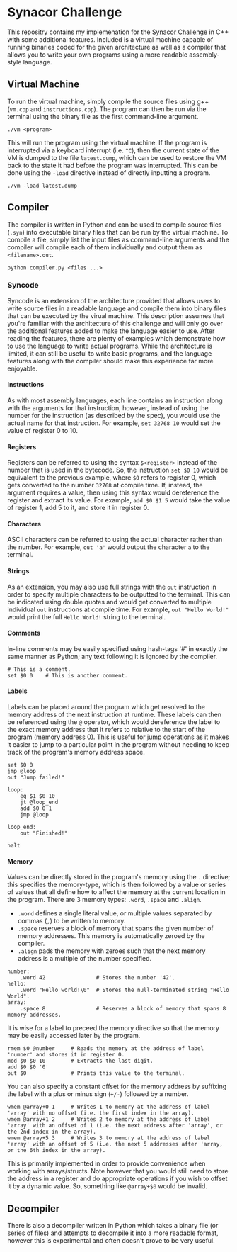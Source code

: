 ﻿# Synacor Challenge
This repositry contains my implemenation for the [Synacor Challenge](https://challenge.synacor.com/) in C++ with some additional features. Included is a virtual machine capable of running binaries coded for the given architecture as well as a compiler that allows you to write your own programs using a more readable assembly-style language.

## Virtual Machine
To run the virtual machine, simply compile the source files using g++ (`vm.cpp` and `instructions.cpp`). The program can then be run via the terminal using the binary file as the first command-line argument.
```
./vm <program>
```
This will run the program using the virtual machine. If the program is interrupted via a keyboard interrupt (i.e. `^C`), then the current state of the VM is dumped to the file `latest.dump`, which can be used to restore the VM back to the state it had before the program was interrupted. This can be done using the `-load` directive instead of directly inputting a program.
```
./vm -load latest.dump
```

## Compiler
The compiler is written in Python and can be used to compile source files (`.syn`) into executable binary files that can be run by the virtual machine. To compile a file, simply list the input files as command-line arguments and the compiler will compile each of them individually and output them as `<filename>.out`.
```
python compiler.py <files ...>
```

### Syncode
Syncode is an extension of the architecture provided that allows users to write source files in a readable language and compile them into binary files that can be executed by the virual machine. This description assumes that you're familiar with the architecture of this challenge and will only go over the additional features added to make the language easier to use. After reading the features, there are plenty of examples which demonstrate how to use the language to write actual programs. While the architecture is limited, it can still be useful to write basic programs, and the language features along with the compiler should make this experience far more enjoyable.

#### Instructions
As with most assembly languages, each line contains an instruction along with the arguments for that instruction, however, instead of using the number for the instruction (as described by the spec), you would use the actual name for that instruction. For example, `set 32768 10` would set the value of register 0 to 10.

#### Registers
Registers can be referred to using the syntax `$<register>` instead of the number that is used in the bytecode. So, the instruction `set $0 10` would be equivalent to the previous example, where `$0` refers to register 0, which gets converted to the number `32768` at compile time. If, instead, the argument requires a value, then using this syntax would dereference the register and extract its value. For example, `add $0 $1 5` would take the value of register 1, add 5 to it, and store it in register 0.

#### Characters
ASCII characters can be referred to using the actual character rather than the number. For example, `out 'a'` would output the character `a` to the terminal.

#### Strings
As an extension, you may also use full strings with the `out` instruction in order to specify multiple characters to be outputted to the terminal. This can be indicated using double quotes and would get converted to multiple individual `out` instructions at compile time. For example, `out "Hello World!"` would print the full `Hello World!` string to the terminal.

#### Comments
In-line comments may be easily specified using hash-tags '#' in exactly the same manner as Python; any text following it is ignored by the compiler.
```
# This is a comment.
set $0 0    # This is another comment.
```

#### Labels
Labels can be placed around the program which get resolved to the memory address of the next instruction at runtime. These labels can then be referenced using the `@` operator, which would dereference the label to the exact memory address that it refers to relative to the start of the program (memory address 0). This is useful for jump operations as it makes it easier to jump to a particular point in the program without needing to keep track of the program's memory address space.
```
set $0 0
jmp @loop
out "Jump failed!"

loop:
    eq $1 $0 10
    jt @loop_end
    add $0 0 1
    jmp @loop

loop_end:
    out "Finished!"

halt
```

#### Memory
Values can be directly stored in the program's memory using the `.` directive; this specifies the memory-type, which is then followed by a value or series of values that all define how to affect the memory at the current location in the program. There are 3 memory types: `.word`, `.space` and `.align`.
- `.word` defines a single literal value, or multiple values separated by commas (`,`) to be written to memory.
- `.space` reserves a block of memory that spans the given number of memory addresses. This memory is automatically zeroed by the compiler.
- `.align` pads the memory with zeroes such that the next memory address is a multiple of the number specified.

```
number:
    .word 42                # Stores the number '42'.
hello:
    .word "Hello world!\0"  # Stores the null-terminated string "Hello World".
array:
    .space 8                # Reserves a block of memory that spans 8 memory addresses.
```
It is wise for a label to preceed the memory directive so that the memory may be easily accessed later by the program.
```
rmem $0 @number     # Reads the memory at the address of label 'number' and stores it in register 0.
mod $0 $0 10        # Extracts the last digit.
add $0 $0 '0'
out $0              # Prints this value to the terminal.
```
You can also specify a constant offset for the memory address by suffixing the label with a plus or minus sign (`+/-`) followed by a number.
```
wmem @array+0 1     # Writes 1 to memory at the address of label 'array' with no offset (i.e. the first index in the array).
wmem @array+1 2     # Writes 2 to memory at the address of label 'array' with an offset of 1 (i.e. the next address after 'array', or the 2nd index in the array).
wmem @array+5 3     # Writes 3 to memory at the address of label 'array' with an offset of 5 (i.e. the next 5 addresses after 'array, or the 6th index in the array).
```
This is primarily implemented in order to provide convenience when working with arrays/structs. Note however that you would still need to store the address in a register and do appropriate operations if you wish to offset it by a dynamic value. So, something like `@array+$0` would be invalid.

## Decompiler
There is also a decompiler written in Python which takes a binary file (or series of files) and attempts to decompile it into a more readable format, however this is experimental and often doesn't prove to be very useful.
